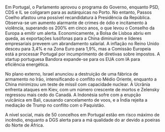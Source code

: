 Em Portugal, o Parlamento aprovou o programa do Governo, enquanto PSD, CDS e IL se coligaram para as autárquicas no Porto. No entanto, Passos Coelho afastou uma possível recandidatura à Presidência da República. Observa-se um aumento alarmante de crimes de ódio e incitamento à violência, superando os 200% em cinco anos, o que levou o Conselho da Europa a emitir um alerta. Economicamente, a Bolsa de Lisboa abriu em queda, as exportações lusófonas para a China diminuíram e líderes empresariais preveem um abrandamento salarial. A inflação no Reino Unido desceu para 3,4% e na Zona Euro para 1,9%, mas a Comissão Europeia está a processar Portugal por incumprimento de diretivas sobre impostos. A startup portuguesa Bandora expande-se para os EUA com IA para eficiência energética.

No plano externo, Israel anunciou a destruição de uma fábrica de armamento no Irão, intensificando o conflito no Médio Oriente, enquanto a China minimizou um teste de míssil com capacidade nuclear. A Ucrânia enfrenta ataques em Kiev, com um número crescente de mortos e Zelensky regressou mais cedo do Canadá. A Indonésia sofre com a erupção vulcânica em Bali, causando cancelamento de voos, e a Índia rejeita a mediação de Trump no conflito com o Paquistão.

A nível social, mais de 50 concelhos em Portugal estão em risco máximo de incêndio, enquanto a DGS alerta para a má qualidade do ar devido a poeiras do Norte de África.
